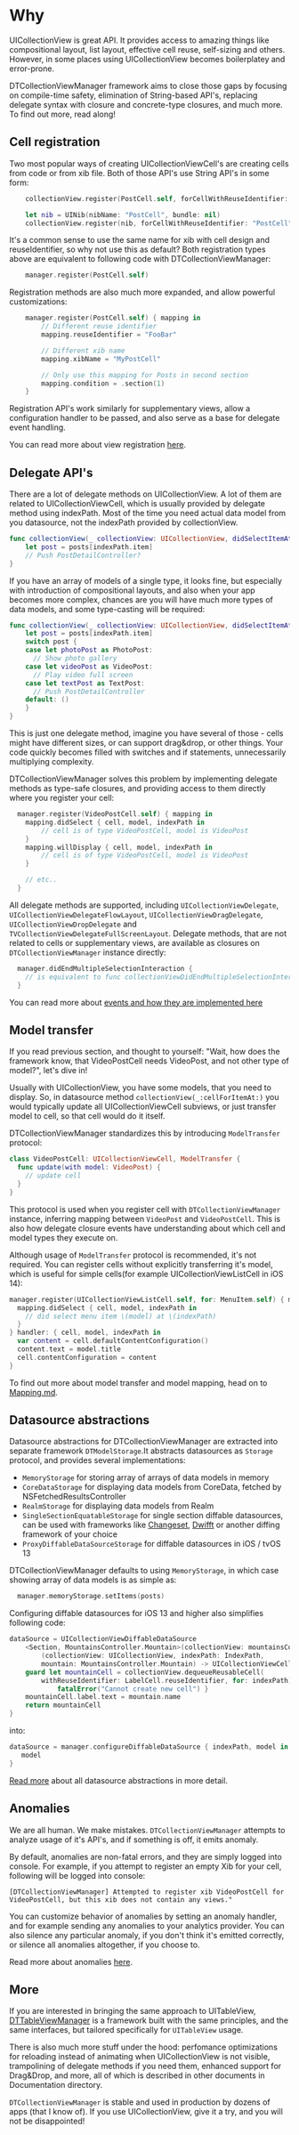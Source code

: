 # Why

UICollectionView is great API. It provides access to amazing things like compositional layout, list layout, effective cell reuse, self-sizing and others. However, in some places using UICollectionView becomes boilerplatey and error-prone.

DTCollectionViewManager framework aims to close those gaps by focusing on compile-time safety, elimination of String-based API's, replacing delegate syntax with closure and concrete-type closures, and much more. To find out more, read along!

## Cell registration

Two most popular ways of creating UICollectionViewCell's are creating cells from code or from xib file. Both of those API's use String API's in some form:

```swift
    collectionView.register(PostCell.self, forCellWithReuseIdentifier: "PostCell")

    let nib = UINib(nibName: "PostCell", bundle: nil)
    collectionView.register(nib, forCellWithReuseIdentifier: "PostCell")
```

It's a common sense to use the same name for xib with cell design and reuseIdentifier, so why not use this as default? Both registration types above are equivalent to following code with DTCollectionViewManager:

```swift
    manager.register(PostCell.self)
```

Registration methods are also much more expanded, and allow powerful customizations:

```swift
    manager.register(PostCell.self) { mapping in
        // Different reuse identifier
        mapping.reuseIdentifier = "FooBar"

        // Different xib name
        mapping.xibName = "MyPostCell"

        // Only use this mapping for Posts in second section
        mapping.condition = .section(1)
    }
```

Registration API's work similarly for supplementary views, allow a configuration handler to be passed, and also serve as a base for delegate event handling.

You can read more about view registration [here](Registration.md).

## Delegate API's

There are a lot of delegate methods on UICollectionView. A lot of them are related to UICollectionViewCell, which is usually provided by delegate method using indexPath. Most of the time you need actual data model from you datasource, not the indexPath provided by collectionView.

```swift
func collectionView(_ collectionView: UICollectionView, didSelectItemAt indexPath: IndexPath) {
    let post = posts[indexPath.item]
    // Push PostDetailController?
}
```
If you have an array of models of a single type, it looks fine, but especially with introduction of compositional layouts, and also when your app becomes more complex, chances are you will have much more types of data models, and some type-casting will be required:

```swift
func collectionView(_ collectionView: UICollectionView, didSelectItemAt indexPath: IndexPath) {
    let post = posts[indexPath.item]
    switch post {
    case let photoPost as PhotoPost:
      // Show photo gallery
    case let videoPost as VideoPost:
      // Play video full screen
    case let textPost as TextPost:
      // Push PostDetailController
    default: ()
    }
}
```

This is just one delegate method, imagine you have several of those - cells might have different sizes, or can support drag&drop, or other things. Your code quickly becomes filled with switches and if statements, unnecessarily multiplying complexity.

DTCollectionViewManager solves this problem by implementing delegate methods as type-safe closures, and providing access to them directly where you register your cell:

```swift
  manager.register(VideoPostCell.self) { mapping in
    mapping.didSelect { cell, model, indexPath in
        // cell is of type VideoPostCell, model is VideoPost
    }
    mapping.willDisplay { cell, model, indexPath in
        // cell is of type VideoPostCell, model is VideoPost
    }

    // etc..
  }
```

All delegate methods are supported, including `UICollectionViewDelegate`, `UICollectionViewDelegateFlowLayout`, `UICollectionViewDragDelegate`, `UICollectionViewDropDelegate` and `TVCollectionViewDelegateFullScreenLayout`. Delegate methods, that are not related to cells or supplementary views, are available as closures on `DTCollectionViewManager` instance directly:

```swift
  manager.didEndMultipleSelectionInteraction {
    // is equivalent to func collectionViewDidEndMultipleSelectionInteraction(_ collectionView: UICollectionView) delegate method
  }
```

You can read more about [events and how they are implemented here](Events.md)

## Model transfer

If you read previous section, and thought to yourself: "Wait, how does the framework know, that VideoPostCell needs VideoPost, and not other type of model?", let's dive in!

Usually with UICollectionView, you have some models, that you need to display. So, in datasource method `collectionView(_:cellForItemAt:)` you would typically update all UICollectionViewCell subviews, or just transfer model to cell, so that cell would do it itself.

DTCollectionViewManager standardizes this by introducing `ModelTransfer` protocol:

```swift
class VideoPostCell: UICollectionViewCell, ModelTransfer {
  func update(with model: VideoPost) {
    // update cell
  }
}
```

This protocol is used when you register cell with `DTCollectionViewManager` instance, inferring mapping between `VideoPost` and `VideoPostCell`. This is also how delegate closure events have understanding about which cell and model types they execute on.

Although usage of `ModelTransfer` protocol is recommended, it's not required. You can register cells without explicitly transferring it's model, which is useful for simple cells(for example UICollectionViewListCell in iOS 14):

```swift
manager.register(UICollectionViewListCell.self, for: MenuItem.self) { mapping in
  mapping.didSelect { cell, model, indexPath in
    // did select menu item \(model) at \(indexPath)
  }
} handler: { cell, model, indexPath in
  var content = cell.defaultContentConfiguration()
  content.text = model.title
  cell.contentConfiguration = content
}
```

To find out more about model transfer and model mapping, head on to [Mapping.md](Mapping.md).

## Datasource abstractions

Datasource abstractions for DTCollectionViewManager are extracted into separate framework `DTModelStorage`.It abstracts datasources as `Storage` protocol, and provides several implementations:

* `MemoryStorage` for storing array of arrays of data models in memory
* `CoreDataStorage` for displaying data models from CoreData, fetched by NSFetchedResultsController
* `RealmStorage` for displaying data models from Realm
* `SingleSectionEquatableStorage` for single section diffable datasources, can be used with frameworks like [Changeset](https://github.com/osteslag/Changeset), [Dwifft](https://github.com/jflinter/Dwifft) or another diffing framework of your choice
* `ProxyDiffableDataSourceStorage` for diffable datasources in iOS / tvOS 13

DTCollectionViewManager defaults to using `MemoryStorage`, in which case showing array of data models is as simple as:

```swift
  manager.memoryStorage.setItems(posts)
```

Configuring diffable datasources for iOS 13 and higher also simplifies following code:

```swift
dataSource = UICollectionViewDiffableDataSource
    <Section, MountainsController.Mountain>(collectionView: mountainsCollectionView) {
        (collectionView: UICollectionView, indexPath: IndexPath,
        mountain: MountainsController.Mountain) -> UICollectionViewCell? in
    guard let mountainCell = collectionView.dequeueReusableCell(
        withReuseIdentifier: LabelCell.reuseIdentifier, for: indexPath) as? LabelCell else {
            fatalError("Cannot create new cell") }
    mountainCell.label.text = mountain.name
    return mountainCell
}
```

into:

```swift
dataSource = manager.configureDiffableDataSource { indexPath, model in
   model
}
```

[Read more](Datasources.md) about all datasource abstractions in more detail.

## Anomalies

We are all human. We make mistakes. `DTCollectionViewManager` attempts to analyze usage of it's API's, and if something is off, it emits anomaly.

By default, anomalies are non-fatal errors, and they are simply logged into console. For example, if you attempt to register an empty Xib for your cell, following will be logged into console:

```
[DTCollectionViewManager] Attempted to register xib VideoPostCell for VideoPostCell, but this xib does not contain any views."
```

You can customize behavior of anomalies by setting an anomaly handler, and for example sending any anomalies to your analytics provider. You can also silence any particular anomaly, if you don't think it's emitted correctly, or silence all anomalies altogether, if you choose to.

Read more about anomalies [here](Anomalies.md).

## More

If you are interested in bringing the same approach to UITableView, [DTTableViewManager](https://github.com/DenTelezhkin/DTTableViewManager) is a framework built with the same principles, and the same interfaces, but tailored specifically for `UITableView` usage.

There is also much more stuff under the hood: perfomance optimizations for reloading instead of animating when UICollectionView is not visible, trampolining of delegate methods if you need them, enhanced support for Drag&Drop, and more, all of which is described in other documents in Documentation directory.

`DTCollectionViewManager` is stable and used in production by dozens of apps (that I know of). If you use UICollectionView, give it a try, and you will not be disappointed!

